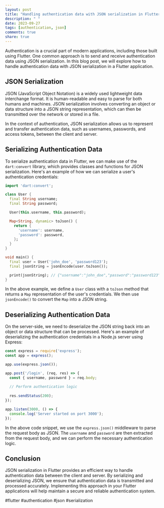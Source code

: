```yaml
---
layout: post
title: "Handling authentication data with JSON serialization in Flutter"
description: " "
date: 2023-09-27
tags: [authentication, json]
comments: true
share: true
---
```


Authentication is a crucial part of modern applications, including those built using Flutter. One common approach is to send and receive authentication data using JSON serialization. In this blog post, we will explore how to handle authentication data with JSON serialization in a Flutter application.

## JSON Serialization

JSON (JavaScript Object Notation) is a widely used lightweight data interchange format. It is human-readable and easy to parse for both humans and machines. JSON serialization involves converting an object or data structure into a JSON string representation, which can then be transmitted over the network or stored in a file.

In the context of authentication, JSON serialization allows us to represent and transfer authentication data, such as usernames, passwords, and access tokens, between the client and server.

## Serializing Authentication Data

To serialize authentication data in Flutter, we can make use of the `dart:convert` library, which provides classes and functions for JSON serialization. Here's an example of how we can serialize a user's authentication credentials:

```dart
import 'dart:convert';

class User {
  final String username;
  final String password;

  User(this.username, this.password);

  Map<String, dynamic> toJson() {
    return {
      'username': username,
      'password': password,
    };
  }
}

void main() {
  final user = User('john_doe', 'password123');
  final jsonString = jsonEncode(user.toJson());

  print(jsonString); // {"username":"john_doe","password":"password123"}
}
```

In the above example, we define a `User` class with a `toJson` method that returns a `Map` representation of the user's credentials. We then use `jsonEncode()` to convert the `Map` into a JSON string.

## Deserializing Authentication Data

On the server-side, we need to deserialize the JSON string back into an object or data structure that can be processed. Here's an example of deserializing the authentication credentials in a Node.js server using Express:

```javascript
const express = require('express');
const app = express();

app.use(express.json());

app.post('/login', (req, res) => {
  const { username, password } = req.body;
  
  // Perform authentication logic
  
  res.sendStatus(200);
});

app.listen(3000, () => {
  console.log('Server started on port 3000');
});
```

In the above code snippet, we use the `express.json()` middleware to parse the request body as JSON. The `username` and `password` are then extracted from the request body, and we can perform the necessary authentication logic.

## Conclusion

JSON serialization in Flutter provides an efficient way to handle authentication data between the client and server. By serializing and deserializing JSON, we ensure that authentication data is transmitted and processed accurately. Implementing this approach in your Flutter applications will help maintain a secure and reliable authentication system.

#flutter #authentication #json #serialization